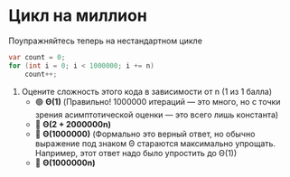 # Цикл на миллион

Поупражняйтесь теперь на нестандартном цикле

```cs
var count = 0;
for (int i = 0; i < 1000000; i += n)
    count++;
```

1. Оцените сложность этого кода в зависимости от n (1 из 1 балла)
   * 🟢 **Θ(1)** (Правильно! 1000000 итераций — это много, но с точки зрения асимптотической оценки — это всего лишь константа)
   * 🔴 **Θ(2 + 2000000n)**
   * 🔴 **Θ(1000000)** (Формально это верный ответ, но обычно выражение под знаком Θ стараются максимально упрощать. Например, этот ответ надо было упростить до Θ(1))
   * 🔴 **Θ(1000000n)**
